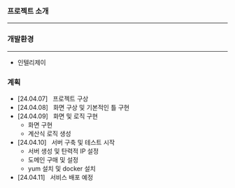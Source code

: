 ### 프로젝트 소개

-------------

### 개발환경

----------
- 인텔리제이


### 계획
- [24.04.07] &nbsp; 프로젝트 구상
- [24.04.08] &nbsp; 화면 구상 및 기본적인 틀 구현
- [24.04.09] &nbsp; 화면 및 로직 구현
  - 화면 구현
  - 계산식 로직 생성
- [24.04.10] &nbsp; 서버 구축 및 테스트 시작
  - 서버 생성 및 탄력적 IP 설정
  - 도메인 구매 및 설정
  - yum 설치 및 docker 설치
- [24.04.11] &nbsp; 서비스 배포 예정
